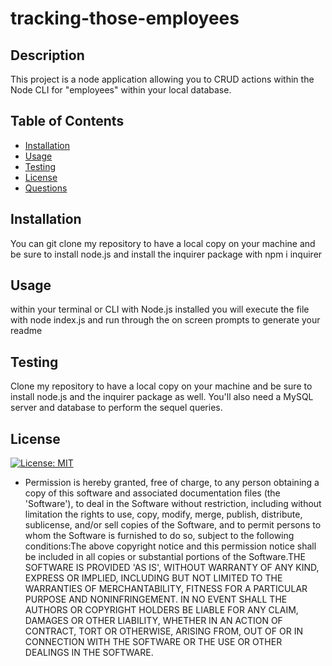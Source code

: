 # tracking-those-employees

  ## Description
  
  This project is a node application allowing you to CRUD actions within the Node CLI for "employees" within your local database.

  ## Table of Contents

  * [Installation](#installation)
  * [Usage](#usage)
  * [Testing](#testing)
  * [License](#license)
  * [Questions](#questions)

  ## Installation

  You can git clone my repository to have a local copy on your machine and be sure to install node.js and install the inquirer package with npm i inquirer

  ## Usage

  within your terminal or CLI with Node.js installed you will execute the file with node index.js and run through the on screen prompts to generate your readme

  ## Testing

  Clone my repository to have a local copy on your machine and be sure to install node.js and the inquirer package as well. You'll also need a MySQL server and database to perform the sequel queries.

  ## License

  [![License: MIT](https://img.shields.io/badge/License-MIT-yellow.svg)](https://opensource.org/licenses/MIT) 
 * Permission is hereby granted, free of charge, to any person obtaining a copy of this software and associated documentation files (the 'Software'), to deal in the Software without restriction, including without limitation the rights to use, copy, modify, merge, publish, distribute, sublicense, and/or sell copies of the Software, and to permit persons to whom the Software is furnished to do so, subject to the following conditions:The above copyright notice and this permission notice shall be included in all copies or substantial portions of the Software.THE SOFTWARE IS PROVIDED 'AS IS', WITHOUT WARRANTY OF ANY KIND, EXPRESS OR IMPLIED, INCLUDING BUT NOT LIMITED TO THE WARRANTIES OF MERCHANTABILITY, FITNESS FOR A PARTICULAR PURPOSE AND NONINFRINGEMENT. IN NO EVENT SHALL THE AUTHORS OR COPYRIGHT HOLDERS BE LIABLE FOR ANY CLAIM, DAMAGES OR OTHER LIABILITY, WHETHER IN AN ACTION OF CONTRACT, TORT OR OTHERWISE, ARISING FROM, OUT OF OR IN CONNECTION WITH THE SOFTWARE OR THE USE OR OTHER DEALINGS IN THE SOFTWARE.

